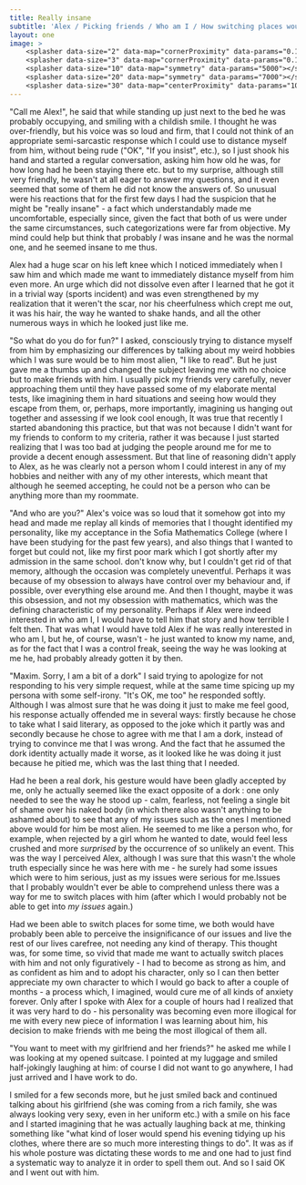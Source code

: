 ```yaml
---
title: Really insane
subtitle: 'Alex / Picking friends / Who am I / How switching places would solve both of our issues'
layout: one
image: >
    <splasher data-size="2" data-map="cornerProximity" data-params="0.1"></splasher>
    <splasher data-size="3" data-map="cornerProximity" data-params="0.1"></splasher>
    <splasher data-size="10" data-map="symmetry" data-params="5000"></splasher>
    <splasher data-size="20" data-map="symmetry" data-params="7000"></splasher>
    <splasher data-size="30" data-map="centerProximity" data-params="10"></splasher>
---
```


<span class="voice-alex">"Call me Alex!"</span>, he said that while standing up just next to the bed he was probably occupying, and smiling with a childish smile. I thought he was over-friendly, but his voice was so loud and firm, that I could not think of an appropriate semi-sarcastic response which I could use to distance myself from him, without being rude (<span class="voice-maxim">"OK", "If you insist"</span>, etc.), so I just shook his hand and started a regular conversation, asking him how old he was, for how long had he been staying there etc. but to my surprise, although still very friendly, he wasn't at all eager to answer my questions, and it even seemed that some of them he did not know the answers of. So unusual were his reactions that for the first few days I had the suspicion that he might be "really insane" - a fact which understandably made me uncomfortable, especially since, given the fact that both of us were under the same circumstances, such categorizations were far from objective. My mind could help but think that probably *I* was insane and he was the normal one, and he seemed insane to me thus.


Alex had a huge scar on his left knee which I noticed immediately when I saw him and which made me want to immediately distance myself from him even more. An urge which did not dissolve even after I learned that he got it in a trivial way (sports incident) and was even strengthened by my realization that it weren't the scar, nor his cheerfulness which crept me out, it was his hair, the way he wanted to shake hands, and all the other numerous ways in which he looked just like me. 

<span class="voice-maxim">"So what do you do for fun?"</span> I asked, consciously trying to distance myself from him by emphasizing our differences by talking about my weird hobbies which I was sure would be to him most alien, <span class="voice-maxim">"I like to read"</span>. But he just gave me a thumbs up and changed the subject leaving me with no choice but to make friends with him. I usually pick my friends very carefully, never approaching them until they have passed some of my elaborate mental tests, like imagining them in hard situations and seeing how would they escape from them, or, perhaps, more importantly, imagining us hanging out together and assessing if we look cool enough, It was true that recently I started abandoning this practice, but that was not because I didn't want for my friends to conform to my criteria, rather it was because I just started realizing that I was too bad at judging the people around me for me to provide a decent enough assessment. But that line of reasoning didn't apply to Alex, as he was clearly not a person whom I could interest in any of my hobbies and neither with any of my other interests, which meant that although he seemed accepting, he could not be a person who can be anything more than my roommate.

<span class="voice-alex">"And who are you?"</span> Alex's voice was so loud that it somehow got into my head and made me replay all kinds of memories that I thought identified my personality, like my acceptance in the Sofia Mathematics College (where I have been studying for the past few years), and also things that I wanted to forget but could not, like my first poor mark which I got shortly after my admission in the same school. don't know why, but I couldn't get rid of that memory, although the occasion was completely uneventful. Perhaps it was because of my obsession to always have control over my behaviour and, if possible, over everything else around me. And then I thought, maybe it was this obsession, and not my obsession with mathematics, which was the defining characteristic of my personality. Perhaps if Alex were indeed interested in who am I, I would have to tell him that story and how terrible I felt then. That was what I would have told Alex if he was really interested in who am I, but he, of course, wasn't - he just wanted to know my name, and, as for the fact that I was a control freak, seeing the way he was looking at me he, had probably already gotten it by then.

<span class="voice-maxim">"Maxim. Sorry, I am a bit of a dork"</span> I said trying to apologize for not responding to his very simple request, while at the same time spicing up my persona with some self-irony. <span class="voice-alex">"It's OK, me too"</span> he responded softly. Although I was almost sure that he was doing it just to make me feel good, his response actually offended me in several ways: firstly because he chose to take what I said literary, as opposed to the joke which it partly was and secondly because he chose to agree with me that I am a dork, instead of trying to convince me that I was wrong. And the fact that he assumed the dork identity actually made it worse, as it looked like he was doing it just because he pitied me, which was the last thing that I needed. 

Had he been a real dork, his gesture would have been gladly accepted by me, only he actually seemed like the exact opposite of a dork : one only needed to see the way he stood up - calm, fearless, not feeling a single bit of shame over his naked body (in which there also wasn't anything to be ashamed about) to see that any of my issues such as the ones I mentioned above would for him be most alien. He seemed to me like a person who, for example, when rejected by a girl whom he wanted to date, would feel less crushed and more *surprised* by the occurrence of so unlikely an event. This was the way I perceived Alex, although I was sure that this wasn't the whole truth especially since he was here with me - he surely had some issues which were to him serious, just as my issues were serious for me.Issues that I probably wouldn't ever be able to comprehend unless there was a way for me to switch places with him (after which I would probably not be able to get into *my issues* again.)

Had we been able to switch places for some time, we both would have probably been able to perceive the insignificance of our issues and live the rest of our lives carefree, not needing any kind of therapy. This thought was, for some time, so vivid that made me want to actually switch places with him and not only figuratively - I had to become as strong as him, and as confident as him and to adopt his character, only so I can then better appreciate my own character to which I would go back to after a couple of months - a process which, I imagined, would cure me of all kinds of anxiety forever. Only after I spoke with Alex for a couple of hours had I realized that it was very hard to do - his personality was becoming even more illogical for me with every new piece of information I was learning about him, his decision to make friends with me being the most illogical of them all.

<span class="voice-alex">"You want to meet with my girlfriend and her friends?"</span> he asked me while I was looking at my opened suitcase. I pointed at my luggage and smiled half-jokingly laughing at him: of course I did not want to go anywhere, I had just arrived and I have work to do. 

I smiled for a few seconds more, but he just smiled back and continued talking about his girlfriend (she was coming from a rich family, she was always looking very sexy, even in her uniform etc.) with a smile on his face and I started imagining that he was actually laughing back at me, thinking something like "what kind of loser would spend his evening tidying up his clothes, where there are so much more interesting things to do". It was as if his whole posture was dictating these words to me and one had to just find a systematic way to analyze it in order to spell them out. And so I said OK and I went out with him.
